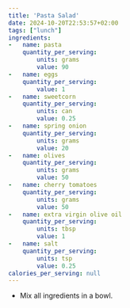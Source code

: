 ```yaml
---
title: 'Pasta Salad'
date: 2024-10-20T22:53:57+02:00
tags: ["lunch"]
ingredients: 
-   name: pasta
    quantity_per_serving:
        units: grams
        value: 90
-   name: eggs
    quantity_per_serving:
        value: 1
-   name: sweetcorn
    quantity_per_serving:
        units: can
        value: 0.25
-   name: spring onion
    quantity_per_serving: 
        units: grams
        value: 20
-   name: olives
    quantity_per_serving:
        units: grams
        value: 50
-   name: cherry tomatoes
    quantity_per_serving:
        units: grams
        value: 50
-   name: extra virgin olive oil
    quantity_per_serving:
        units: tbsp
        value: 1
-   name: salt
    quantity_per_serving:
        units: tsp
        value: 0.25
calories_per_serving: null
---
```

- Mix all ingredients in a bowl.